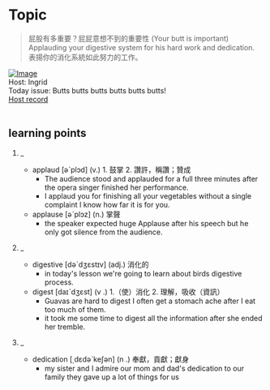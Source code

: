 # Topic

> 屁股有多重要？屁屁意想不到的重要性 (Your butt is important) <br>
> Applauding your digestive system for his hard work and dedication. <br>
> 表揚你的消化系統如此努力的工作。 <br>

[![Image](https://cdn.voicetube.com/assets/thumbnails/Qmkn59N5SDg.jpg)](https://www.youtube.com/embed/Qmkn59N5SDg?rel=0&showinfo=0&cc_load_policy=0&controls=1&autoplay=1&iv_load_policy=3&playsinline=1&wmode=transparent&start=135&end=140&enablejsapi=1&origin=https://tw.voicetube.com&widgetid=1)<br>
Host: Ingrid
<br>Today issue: Butts butts butts butts butts butts!
<br>
[Host record](https://cdn.voicetube.com/everyday_records/4768/1602137797.mp3)
<br><br>
## learning points
1. _
	* applaud  [əˋplɔd] (v.) 1. 鼓掌 2. 讚許，稱讚；贊成
		- The audience stood and applauded for a full three minutes after the opera singer finished her performance.
		- I applaud you for finishing all your vegetables without a single complaint I know how far it is for you.
	* applause [əˋplɔz] (n.) 掌聲
		- the speaker expected huge Applause after his speech but he only got silence from the audience.

2. _
	* digestive  [dəˋdʒɛstɪv] (adj.) 消化的
		- in today's lesson we're going to learn about birds digestive process.
	* digest  [daɪˋdʒɛst] (v .) 1.（使）消化 2. 理解，吸收（資訊）
		- Guavas are hard to digest I often get a stomach ache after I eat too much of them.
		- it took me some time to digest all the information after she ended her tremble.

3. _
	* dedication [͵dɛdəˋkeʃən] (n .) 奉獻，貢獻；獻身
		- my sister and I admire our mom and dad's dedication to our family they gave up a lot of things for us
